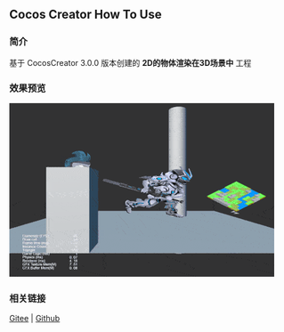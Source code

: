 ## Cocos Creator How To Use

### 简介

基于 CocosCreator 3.0.0 版本创建的 **2D的物体渲染在3D场景中** 工程

### 效果预览
![image](../../gif/202203/2022030521.gif)

### 相关链接
[Gitee](https://gitee.com/mirrors_cocos-creator//test-cases-3d/tree/v3.0/assets/cases/2d-rendering-in-3d) | [Github](https://github.com/cocos-creator/test-cases-3d/tree/v3.0/assets/cases/2d-rendering-in-3d)